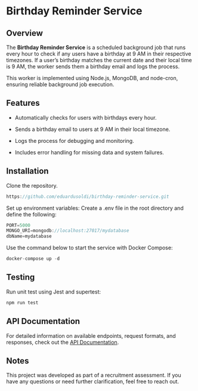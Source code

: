 # Birthday Reminder Service

## Overview
The **Birthday Reminder Service** is a scheduled background job that runs every hour to check if any users have a birthday at 9 AM in their respective timezones. If a user’s birthday matches the current date and their local time is 9 AM, the worker sends them a birthday email and logs the process.

This worker is implemented using Node.js, MongoDB, and node-cron, ensuring reliable background job execution.

## Features
- Automatically checks for users with birthdays every hour.

- Sends a birthday email to users at 9 AM in their local timezone.

- Logs the process for debugging and monitoring.

- Includes error handling for missing data and system failures.

## Installation
Clone the repository.
```ts
https://github.com/eduardusoldi/birthday-reminder-service.git
```

Set up environment variables:
Create a .env file in the root directory and define the following:
```ts
PORT=5000
MONGO_URI=mongodb://localhost:27017/mydatabase
dbName=mydatabase
```
Use the command below to start the service with Docker Compose:
```ts
docker-compose up -d
```

## Testing
Run unit test using Jest and supertest:
```ts
npm run test
```

## API Documentation
For detailed information on available endpoints, request formats, and responses, check out the [API Documentation](./API_DOCS.md).

## Notes
This project was developed as part of a recruitment assessment. If you have any questions or need further clarification, feel free to reach out. 
